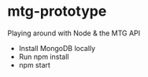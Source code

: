 # mtg-prototype
Playing around with Node &amp; the MTG API

- Install MongoDB locally
- Run npm install
- npm start
